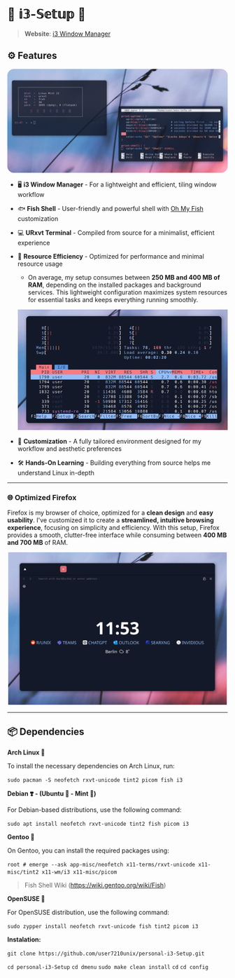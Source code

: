 # 🚀 𝕚𝟛-𝕊𝕖𝕥𝕦𝕡 🚀
> **Website**: [i3 Window Manager](https://i3wm.org/)

## ⚙️ Features

<p align="center">
  <img src="showcase/rice.png" alt="Rice Setup Preview" width="600">
</p>

- 🖥️ **i3 Window Manager** - For a lightweight and efficient, tiling window workflow
- 🐟 **Fish Shell** - User-friendly and powerful shell with [Oh My Fish](https://github.com/oh-my-fish/oh-my-fish) customization
- 💻 **URxvt Terminal** - Compiled from source for a minimalist, efficient experience
- 🚀 **Resource Efficiency** - Optimized for performance and minimal resource usage
    - On average, my setup consumes between **250 MB and 400 MB of RAM**, depending on the installed packages and background services. This lightweight configuration maximizes system resources for essential tasks and keeps everything running smoothly.
  
    ![Memory Usage Graph](showcase/htop.png)  
- 🎨 **Customization** - A fully tailored environment designed for my workflow and aesthetic preferences
- 🛠️ **Hands-On Learning** - Building everything from source helps me understand Linux in-depth

---
### 🌐 **Optimized Firefox**  
Firefox is my browser of choice, optimized for a **clean design** and **easy usability**. I've customized it to create a **streamlined, intuitive browsing experience**, focusing on simplicity and efficiency. With this setup, Firefox provides a smooth, clutter-free interface while consuming between **400 MB and 700 MB** of RAM.

<p align="center">
  <img src="showcase/fox.png" alt="Firefox Usage" width="500">
</p>

---

## 📦 Dependencies


**Arch Linux 🔷**

To install the necessary dependencies on Arch Linux, run:

```sudo pacman -S neofetch rxvt-unicode tint2 picom fish i3```


**Debian ❣️ - (Ubuntu 🍊 - Mint 🍏)**

For Debian-based distributions, use the following command:



```sudo apt install neofetch rxvt-unicode tint2 fish picom i3```

**Gentoo 🧼**

On Gentoo, you can install the required packages using:



```root # emerge --ask app-misc/neofetch x11-terms/rxvt-unicode x11-misc/tint2 x11-wm/i3 x11-misc/picom```

 > Fish Shell Wiki
    (https://wiki.gentoo.org/wiki/Fish)



**OpenSUSE 🦎**

For OpenSUSE distribution, use the following command:



```sudo zypper install neofetch rxvt-unicode fish tint2 picom i3```


**Instalation:**

```git clone https://github.com/user7210unix/personal-i3-Setup.git```

```cd personal-i3-Setup```
``cd dmenu``
``sudo make clean install``
``cd``
``cd config``

